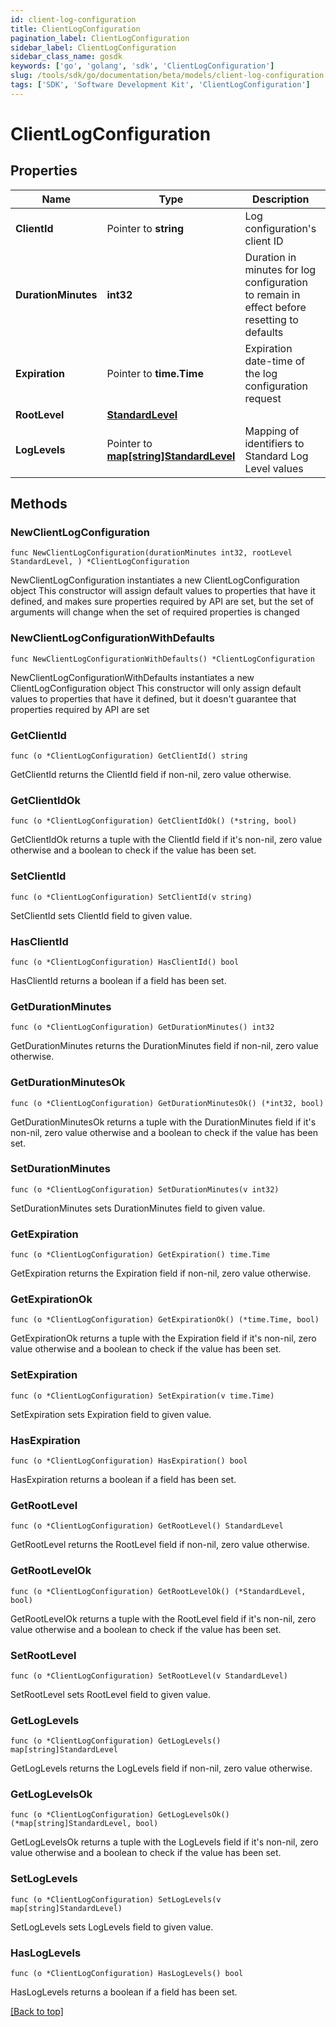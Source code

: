 ```yaml
---
id: client-log-configuration
title: ClientLogConfiguration
pagination_label: ClientLogConfiguration
sidebar_label: ClientLogConfiguration
sidebar_class_name: gosdk
keywords: ['go', 'golang', 'sdk', 'ClientLogConfiguration'] 
slug: /tools/sdk/go/documentation/beta/models/client-log-configuration
tags: ['SDK', 'Software Development Kit', 'ClientLogConfiguration']
---
```


# ClientLogConfiguration

## Properties

Name | Type | Description | Notes
------------ | ------------- | ------------- | -------------
**ClientId** | Pointer to **string** | Log configuration&#39;s client ID | [optional] 
**DurationMinutes** | **int32** | Duration in minutes for log configuration to remain in effect before resetting to defaults | 
**Expiration** | Pointer to **time.Time** | Expiration date-time of the log configuration request | [optional] 
**RootLevel** | [**StandardLevel**](StandardLevel) |  | 
**LogLevels** | Pointer to [**map[string]StandardLevel**](StandardLevel) | Mapping of identifiers to Standard Log Level values | [optional] 

## Methods

### NewClientLogConfiguration

`func NewClientLogConfiguration(durationMinutes int32, rootLevel StandardLevel, ) *ClientLogConfiguration`

NewClientLogConfiguration instantiates a new ClientLogConfiguration object
This constructor will assign default values to properties that have it defined,
and makes sure properties required by API are set, but the set of arguments
will change when the set of required properties is changed

### NewClientLogConfigurationWithDefaults

`func NewClientLogConfigurationWithDefaults() *ClientLogConfiguration`

NewClientLogConfigurationWithDefaults instantiates a new ClientLogConfiguration object
This constructor will only assign default values to properties that have it defined,
but it doesn't guarantee that properties required by API are set

### GetClientId

`func (o *ClientLogConfiguration) GetClientId() string`

GetClientId returns the ClientId field if non-nil, zero value otherwise.

### GetClientIdOk

`func (o *ClientLogConfiguration) GetClientIdOk() (*string, bool)`

GetClientIdOk returns a tuple with the ClientId field if it's non-nil, zero value otherwise
and a boolean to check if the value has been set.

### SetClientId

`func (o *ClientLogConfiguration) SetClientId(v string)`

SetClientId sets ClientId field to given value.

### HasClientId

`func (o *ClientLogConfiguration) HasClientId() bool`

HasClientId returns a boolean if a field has been set.

### GetDurationMinutes

`func (o *ClientLogConfiguration) GetDurationMinutes() int32`

GetDurationMinutes returns the DurationMinutes field if non-nil, zero value otherwise.

### GetDurationMinutesOk

`func (o *ClientLogConfiguration) GetDurationMinutesOk() (*int32, bool)`

GetDurationMinutesOk returns a tuple with the DurationMinutes field if it's non-nil, zero value otherwise
and a boolean to check if the value has been set.

### SetDurationMinutes

`func (o *ClientLogConfiguration) SetDurationMinutes(v int32)`

SetDurationMinutes sets DurationMinutes field to given value.


### GetExpiration

`func (o *ClientLogConfiguration) GetExpiration() time.Time`

GetExpiration returns the Expiration field if non-nil, zero value otherwise.

### GetExpirationOk

`func (o *ClientLogConfiguration) GetExpirationOk() (*time.Time, bool)`

GetExpirationOk returns a tuple with the Expiration field if it's non-nil, zero value otherwise
and a boolean to check if the value has been set.

### SetExpiration

`func (o *ClientLogConfiguration) SetExpiration(v time.Time)`

SetExpiration sets Expiration field to given value.

### HasExpiration

`func (o *ClientLogConfiguration) HasExpiration() bool`

HasExpiration returns a boolean if a field has been set.

### GetRootLevel

`func (o *ClientLogConfiguration) GetRootLevel() StandardLevel`

GetRootLevel returns the RootLevel field if non-nil, zero value otherwise.

### GetRootLevelOk

`func (o *ClientLogConfiguration) GetRootLevelOk() (*StandardLevel, bool)`

GetRootLevelOk returns a tuple with the RootLevel field if it's non-nil, zero value otherwise
and a boolean to check if the value has been set.

### SetRootLevel

`func (o *ClientLogConfiguration) SetRootLevel(v StandardLevel)`

SetRootLevel sets RootLevel field to given value.


### GetLogLevels

`func (o *ClientLogConfiguration) GetLogLevels() map[string]StandardLevel`

GetLogLevels returns the LogLevels field if non-nil, zero value otherwise.

### GetLogLevelsOk

`func (o *ClientLogConfiguration) GetLogLevelsOk() (*map[string]StandardLevel, bool)`

GetLogLevelsOk returns a tuple with the LogLevels field if it's non-nil, zero value otherwise
and a boolean to check if the value has been set.

### SetLogLevels

`func (o *ClientLogConfiguration) SetLogLevels(v map[string]StandardLevel)`

SetLogLevels sets LogLevels field to given value.

### HasLogLevels

`func (o *ClientLogConfiguration) HasLogLevels() bool`

HasLogLevels returns a boolean if a field has been set.


[[Back to top]](#) 


